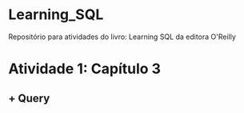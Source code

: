 # Learning_SQL
Repositório para atividades do livro: Learning SQL da editora O'Reilly

# Atividade 1: Capítulo 3
## + Query 

